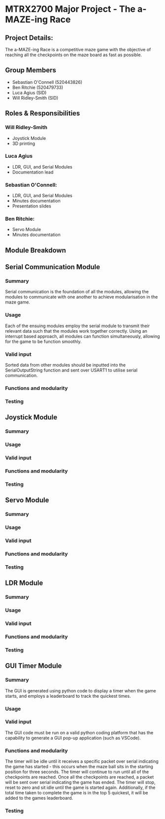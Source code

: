 # MTRX2700 Major Project - The a-MAZE-ing Race
## Project Details:
The a-MAZE-ing Race is a competitive maze game with the objective of reaching all the checkpoints on the maze board as fast as possible. 

## Group Members
- Sebastian O'Connell (520443826)
- Ben Ritchie (520479733)
- Luca Agius (SID)
- Will Ridley-Smith (SID)

## Roles & Responsibilities
### Will Ridley-Smith
- Joystick Module
- 3D printing

### Luca Agius
- LDR, GUI, and Serial Modules
- Documentation lead

### Sebastian O'Connell:
- LDR, GUI, and Serial Modules
- Minutes documentation
- Presentation slides

### Ben Ritchie:
- Servo Module
- Minutes documentation

## Module Breakdown
## Serial Communication Module
### Summary
Serial communication is the foundation of all the modules, allowing the modules to communicate with one another to achieve modularisation in the maze game. 
### Usage
Each of the ensuing modules employ the serial module to transmit their relevant data such that the modules work together correctly. Using an interrupt based approach, all modules can function simultaneously, allowing for the game to be function smoothly. 
### Valid input
Sorted data from other modules should be inputted into the SerialOutputString function and sent over USART1 to utilise serial communication.
### Functions and modularity


### Testing


## Joystick Module
### Summary

### Usage

### Valid input

### Functions and modularity

### Testing


## Servo Module
### Summary

### Usage

### Valid input

### Functions and modularity

### Testing


## LDR Module 
### Summary

### Usage

### Valid input

### Functions and modularity

### Testing


## GUI Timer Module 
### Summary
The GUI is generated using python code to display a timer when the game starts, and employs a leaderboard to track the quickest times. 
### Usage

### Valid input
The GUI code must be run on a valid python coding platform that has the capability to generate a GUI pop-up application (such as VSCode).
### Functions and modularity
The timer will be idle until it receives a specific packet over serial indicating the game has started - this occurs when the maze ball sits in the starting position for three seconds. The timer will continue to run until all of the checkpoints are reached. Once all the checkpoints are reached, a packet will be sent over serial indicating the game has ended. The timer will stop, reset to zero and sit idle until the game is started again. Additionally, if the total time taken to complete the game is in the top 5 quickest, it will be added to the games leaderboard. 

### Testing








